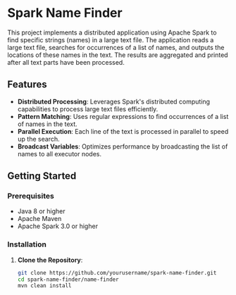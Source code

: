 # Spark Name Finder

This project implements a distributed application using Apache Spark to find specific strings (names) in a large text file. The application reads a large text file, searches for occurrences of a list of names, and outputs the locations of these names in the text. The results are aggregated and printed after all text parts have been processed.

## Features

- **Distributed Processing**: Leverages Spark's distributed computing capabilities to process large text files efficiently.
- **Pattern Matching**: Uses regular expressions to find occurrences of a list of names in the text.
- **Parallel Execution**: Each line of the text is processed in parallel to speed up the search.
- **Broadcast Variables**: Optimizes performance by broadcasting the list of names to all executor nodes.

## Getting Started

### Prerequisites

- Java 8 or higher
- Apache Maven
- Apache Spark 3.0 or higher

### Installation

1. **Clone the Repository**:
   ```bash
   git clone https://github.com/yourusername/spark-name-finder.git
   cd spark-name-finder/name-finder
   mvn clean install
